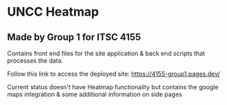 # UNCC Heatmap
## Made by Group 1 for ITSC 4155
Contains front end files for the site application & back end scripts that processes the data. 

Follow this link to access the deployed site: https://4155-group1.pages.dev/

Current status doesn't have Heatmap functionality but contains the google maps integration & some additional information on side pages
